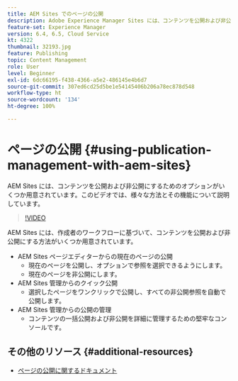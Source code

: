```yaml
---
title: AEM Sites でのページの公開
description: Adobe Experience Manager Sites には、コンテンツを公開および非公開にするためのオプションがいくつか用意されています。このビデオでは、様々な方法とその機能について説明しています。
feature-set: Experience Manager
version: 6.4, 6.5, Cloud Service
kt: 4322
thumbnail: 32193.jpg
feature: Publishing
topic: Content Management
role: User
level: Beginner
exl-id: 6dc66195-f438-4366-a5e2-486145e4b6d7
source-git-commit: 307ed6cd25d5be1e54145406b206a78ec878d548
workflow-type: ht
source-wordcount: '134'
ht-degree: 100%

---
```


# ページの公開  {#using-publication-management-with-aem-sites}

AEM Sites には、コンテンツを公開および非公開にするためのオプションがいくつか用意されています。このビデオでは、様々な方法とその機能について説明しています。

>[!VIDEO](https://video.tv.adobe.com/v/32193?quality=12&learn=on)

AEM Sites には、作成者のワークフローに基づいて、コンテンツを公開および非公開にする方法がいくつか用意されています。

* AEM Sites ページエディターからの現在のページの公開
   * 現在のページを公開し、オプションで参照を選択できるようにします。
   * 現在のページを非公開にします。
* AEM Sites 管理からのクイック公開
   * 選択したページをワンクリックで公開し、すべての非公開参照を自動で公開します。
* AEM Sites 管理からの公開の管理
   * コンテンツの一括公開および非公開を詳細に管理するための堅牢なコンソールです。

## その他のリソース {#additional-resources}

* [ページの公開に関するドキュメント](https://experienceleague.adobe.com/docs/experience-manager-65/authoring/authoring/publishing-pages.html?lang=ja)
